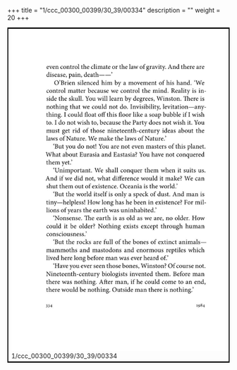 +++
title = "1/ccc_00300_00399/30_39/00334"
description = ""
weight = 20
+++

<table style="border:2px solid black;max-width:800px;max-height:800px;" 
><tr><td>
<img class="center-fit-jpg"
src="/jpg_/out_jpg_1984__334.jpg">
1/ccc_00300_00399/30_39/00334
</img></td></tr></table>
